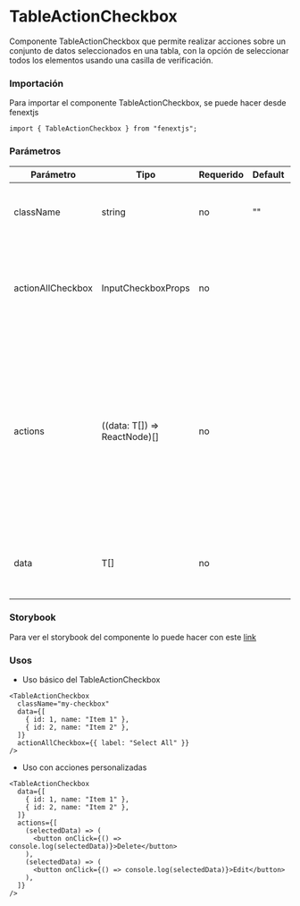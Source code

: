 # TableActionCheckbox

Componente TableActionCheckbox que permite realizar acciones sobre un conjunto de datos seleccionados en una tabla, con la opción de seleccionar todos los elementos usando una casilla de verificación.

### Importación

Para importar el componente TableActionCheckbox, se puede hacer desde fenextjs

```tsx copy
import { TableActionCheckbox } from "fenextjs";
```

### Parámetros

| Parámetro         | Tipo                          | Requerido | Default | Descripcion                                                                                                                                                                               |
| ----------------- | ----------------------------- | --------- | ------- | ----------------------------------------------------------------------------------------------------------------------------------------------------------------------------------------- |
| className         | string                        | no        | ""      | Clase CSS para el contenedor principal del componente.                                                                                                                                    |
| actionAllCheckbox | InputCheckboxProps            | no        |         | Propiedades para la casilla de verificación que permite seleccionar o deseleccionar todos los elementos.                                                                                  |
| actions           | ((data: T[]) =\> ReactNode)[] | no        |         | Arreglo de funciones que toman los datos seleccionados como parámetro y devuelven un elemento React. Cada función representa una acción que se puede ejecutar en los datos seleccionados. |
| data              | T[]                           | no        |         | Arreglo de datos en el que se aplicarán las acciones definidas.                                                                                                                           |

### Storybook

Para ver el storybook del componente lo puede hacer con este [link](https://fenextjs-component-storybook.vercel.app/?path=/story/table-tableactioncheckbox--index)

### Usos

- Uso básico del TableActionCheckbox

```tsx copy
<TableActionCheckbox
  className="my-checkbox"
  data={[
    { id: 1, name: "Item 1" },
    { id: 2, name: "Item 2" },
  ]}
  actionAllCheckbox={{ label: "Select All" }}
/>
```

- Uso con acciones personalizadas

```tsx copy
<TableActionCheckbox
  data={[
    { id: 1, name: "Item 1" },
    { id: 2, name: "Item 2" },
  ]}
  actions={[
    (selectedData) => (
      <button onClick={() => console.log(selectedData)}>Delete</button>
    ),
    (selectedData) => (
      <button onClick={() => console.log(selectedData)}>Edit</button>
    ),
  ]}
/>
```
